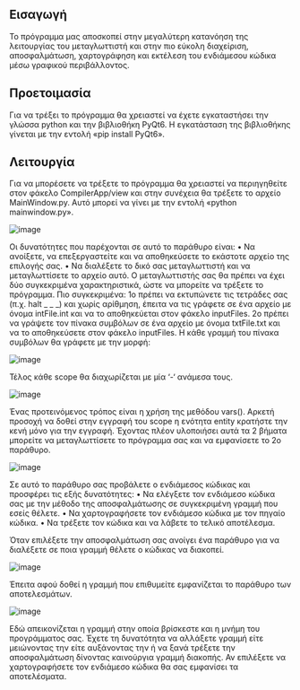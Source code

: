 ## Εισαγωγή
Το πρόγραμμα μας αποσκοπεί στην μεγαλύτερη κατανόηση της λειτουργίας του μεταγλωττιστή και στην πιο εύκολη διαχείριση, αποσφαλμάτωση, χαρτογράφηση και εκτέλεση του ενδιάμεσου κώδικα μέσω γραφικού περιβάλλοντος.

## Προετοιμασία
Για να τρέξει το πρόγραμμα θα χρειαστεί να έχετε εγκαταστήσει την γλώσσα python και την βιβλιοθήκη PyQt6. Η εγκατάσταση της βιβλιοθήκης γίνεται με την εντολή «pip install PyQt6».

## Λειτουργία

Για να μπορέσετε να τρέξετε το πρόγραμμα θα χρειαστεί να περιηγηθείτε στον φάκελο CompilerApp/view και στην συνέχεια θα τρέξετε το αρχείο MainWindow.py. Αυτό μπορεί να γίνει με την εντολή «python mainwindow.py».

![image](https://github.com/user-attachments/assets/854b9870-ce57-440b-963a-55a489e4b8e6)

Οι δυνατότητες που παρέχονται σε αυτό το παράθυρο είναι:
  • Να ανοίξετε, να επεξεργαστείτε και να αποθηκεύσετε το εκάστοτε αρχείο της επιλογής σας.
  • Να διαλέξετε το δικό σας μεταγλωττιστή και να μεταγλωττίσετε το αρχείο αυτό.
Ο μεταγλωττιστής σας θα πρέπει να έχει δύο συγκεκριμένα χαρακτηριστικά, ώστε να μπορείτε να τρέξετε το πρόγραμμα. Πιο συγκεκριμένα: 
  1ο πρέπει να εκτυπώνετε τις τετράδες σας (π.χ. halt _ _ _) και χωρίς αρίθμηση, έπειτα να τις γράφετε σε ένα αρχείο με όνομα intFile.int και να το αποθηκεύεται στον φάκελο inputFiles.
  2ο πρέπει να γράψετε τον πίνακα συμβόλων σε ένα αρχείο με όνομα txtFile.txt και να το αποθηκεύσετε στον φάκελο inputFiles. Η κάθε γραμμή του πίνακα συμβόλων θα γράφετε με την μορφή:
  
  ![image](https://github.com/user-attachments/assets/2630dea9-a022-4e83-9b1b-a488541cb6f9)
  
Τέλος κάθε scope θα διαχωρίζεται με μία ‘-‘ ανάμεσα τους.

![image](https://github.com/user-attachments/assets/a6ded27e-a246-497c-ab26-185561b44047)

Ένας προτεινόμενος τρόπος είναι η χρήση της μεθόδου vars(). Αρκετή προσοχή να δοθεί στην εγγραφή του scope η ενότητα entity κρατήστε την κενή μόνο για την εγγραφή. Έχοντας πλέον υλοποιήσει αυτά τα 2 βήματα μπορείτε να μεταγλωττίσετε το πρόγραμμα σας και να εμφανίσετε το 2ο παράθυρο.

![image](https://github.com/user-attachments/assets/f2ca4873-e56f-4b77-8bd0-64dcfb138a42)

Σε αυτό το παράθυρο σας προβάλετε ο ενδιάμεσος κώδικας και προσφέρει τις εξής δυνατότητες:
• Να ελέγξετε τον ενδιάμεσο κώδικα σας με την μέθοδο της αποσφαλμάτωσης σε συγκεκριμένη γραμμή που εσείς θέλετε.
• Να χαρτογραφήσετε τον ενδιάμεσο κώδικα με τον πηγαίο κώδικα.
• Να τρέξετε τον κώδικα και να λάβετε το τελικό αποτέλεσμα.

Όταν επιλέξετε την αποσφαλμάτωση σας ανοίγει ένα παράθυρο για να διαλέξετε σε
ποια γραμμή θέλετε ο κώδικας να διακοπεί.

![image](https://github.com/user-attachments/assets/2452f6ba-22d9-4504-a40e-7adb87e8bfb7)

Έπειτα αφού δοθεί η γραμμή που επιθυμείτε εμφανίζεται το παράθυρο των αποτελεσμάτων.

![image](https://github.com/user-attachments/assets/f76e7336-9cdd-4e35-8bbf-78dae3b96ba7)

Εδώ απεικονίζεται η γραμμή στην οποία βρίσκεστε και η μνήμη του προγράμματος σας. Έχετε τη δυνατότητα να αλλάξετε γραμμή είτε μειώνοντας την είτε αυξάνοντας την ή να ξανά τρέξετε την αποσφαλμάτωση δίνοντας καινούργια γραμμή διακοπής. Αν επιλέξετε να χαρτογραφήσετε τον ενδιάμεσο κώδικα θα σας εμφανίσει τα αποτελέσματα.
